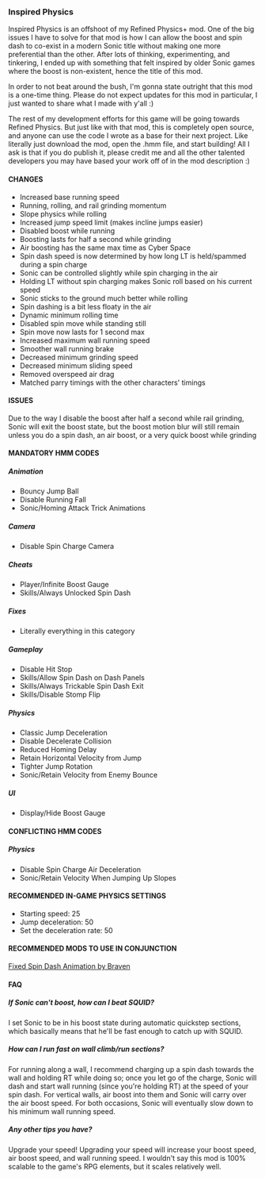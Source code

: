 ### Inspired Physics
Inspired Physics is an offshoot of my Refined Physics+ mod. One of the big issues I have to solve for that mod is how I can allow the boost and spin dash to co-exist in a modern Sonic title without making one more preferential than the other. After lots of thinking, experimenting, and tinkering, I ended up with something that felt inspired by older Sonic games where the boost is non-existent, hence the title of this mod.

In order to not beat around the bush, I'm gonna state outright that this mod is a one-time thing. Please do not expect updates for this mod in particular, I just wanted to share what I made with y'all :)

The rest of my development efforts for this game will be going towards Refined Physics. But just like with that mod, this is completely open source, and anyone can use the code I wrote as a base for their next project. Like literally just download the mod, open the .hmm file, and start building! All I ask is that if you do publish it, please credit me and all the other talented developers you may have based your work off of in the mod description :)

#### CHANGES
- Increased base running speed
- Running, rolling, and rail grinding momentum
- Slope physics while rolling
- Increased jump speed limit (makes incline jumps easier)
- Disabled boost while running
- Boosting lasts for half a second while grinding
- Air boosting has the same max time as Cyber Space
- Spin dash speed is now determined by how long LT is held/spammed during a spin charge
- Sonic can be controlled slightly while spin charging in the air
- Holding LT without spin charging makes Sonic roll based on his current speed
- Sonic sticks to the ground much better while rolling
- Spin dashing is a bit less floaty in the air
- Dynamic minimum rolling time
- Disabled spin move while standing still
- Spin move now lasts for 1 second max
- Increased maximum wall running speed
- Smoother wall running brake
- Decreased minimum grinding speed
- Decreased minimum sliding speed
- Removed overspeed air drag
- Matched parry timings with the other characters' timings

#### ISSUES
Due to the way I disable the boost after half a second while rail grinding, Sonic will exit the boost state, but the boost motion blur will still remain unless you do a spin dash, an air boost, or a very quick boost while grinding

#### MANDATORY HMM CODES
##### Animation
- Bouncy Jump Ball
- Disable Running Fall
- Sonic/Homing Attack Trick Animations

##### Camera
- Disable Spin Charge Camera

##### Cheats
- Player/Infinite Boost Gauge
- Skills/Always Unlocked Spin Dash

##### Fixes
- Literally everything in this category

##### Gameplay
- Disable Hit Stop
- Skills/Allow Spin Dash on Dash Panels
- Skills/Always Trickable Spin Dash Exit
- Skills/Disable Stomp Flip

##### Physics
- Classic Jump Deceleration
- Disable Decelerate Collision
- Reduced Homing Delay
- Retain Horizontal Velocity from Jump
- Tighter Jump Rotation
- Sonic/Retain Velocity from Enemy Bounce

##### UI
- Display/Hide Boost Gauge

#### CONFLICTING HMM CODES
##### Physics
- Disable Spin Charge Air Deceleration
- Sonic/Retain Velocity When Jumping Up Slopes

#### RECOMMENDED IN-GAME PHYSICS SETTINGS
- Starting speed: 25
- Jump deceleration: 50
- Set the deceleration rate: 50

#### RECOMMENDED MODS TO USE IN CONJUNCTION
[Fixed Spin Dash Animation by Braven](https://gamebanana.com/mods/472987)

#### FAQ
##### If Sonic can't boost, how can I beat SQUID?
I set Sonic to be in his boost state during automatic quickstep sections, which basically means that he'll be fast enough to catch up with SQUID.

##### How can I run fast on wall climb/run sections?
For running along a wall, I recommend charging up a spin dash towards the wall and holding RT while doing so; once you let go of the charge, Sonic will dash and start wall running (since you're holding RT) at the speed of your spin dash. For vertical walls, air boost into them and Sonic will carry over the air boost speed. For both occasions, Sonic will eventually slow down to his minimum wall running speed.

##### Any other tips you have?
Upgrade your speed! Upgrading your speed will increase your boost speed, air boost speed, and wall running speed. I wouldn't say this mod is 100% scalable to the game's RPG elements, but it scales relatively well.
